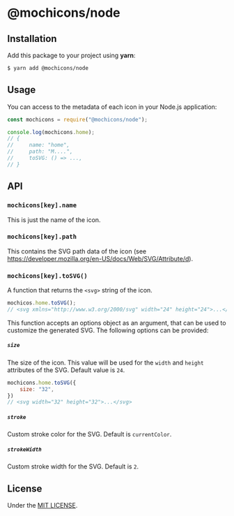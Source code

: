 # @mochicons/node

## Installation

Add this package to your project using **yarn**:

```bash
$ yarn add @mochicons/node
```

## Usage

You can access to the metadata of each icon in your Node.js application:

```js
const mochicons = require("@mochicons/node");

console.log(mochicons.home);
// {
//     name: "home",
//     path: "M....",
//     toSVG: () => ...,
// }

```

## API

### `mochicons[key].name`

This is just the name of the icon.

### `mochicons[key].path`

This contains the SVG path data of the icon (see https://developer.mozilla.org/en-US/docs/Web/SVG/Attribute/d).

### `mochicons[key].toSVG()`

A function that returns the `<svg>` string of the icon. 

```js
mochicos.home.toSVG();
// <svg xmlns="http://www.w3.org/2000/svg" width="24" height="24">...</svg>
```

This function accepts an options object as an argument, that can be used to customize the generated SVG. The following options can be provided:

##### `size`

The size of the icon. This value will be used for the `width` and `height` attributes of the SVG. Default value is `24`.

```js
mochicons.home.toSVG({
    size: "32",
})
// <svg width="32" height="32">...</svg>
```

##### `stroke`

Custom stroke color for the SVG. Default is `currentColor`.

##### `strokeWidth`

Custom stroke width for the SVG. Default is `2`.


## License

Under the [MIT LICENSE](https://github.com/jmjuanes/mochicons/blob/main/LICENSE).
